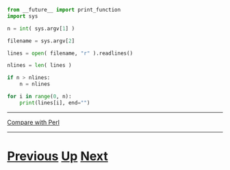 ---
---

```python
from __future__ import print_function
import sys

n = int( sys.argv[1] )

filename = sys.argv[2]

lines = open( filename, "r" ).readlines()

nlines = len( lines )

if n > nlines:
    n = nlines

for i in range(0, n):
    print(lines[i], end="")
```

***

[Compare with Perl](../beginning_perl/files_head.md)

***

# [Previous](files.md) [Up](README.md) [Next](files.md)
